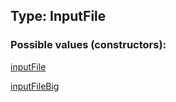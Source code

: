 ## Type: InputFile  

### Possible values (constructors):

[inputFile](../constructors/inputFile.md)  

[inputFileBig](../constructors/inputFileBig.md)  

